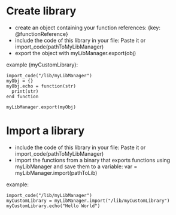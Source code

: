 # Create library

- create an object containing your function references: {key: @functionReference}
- include the code of this library in your file: Paste it or import_code(pathToMyLibManager)
- export the object with myLibManager.export(obj)

example (myCustomLibrary):
```
import_code("/lib/myLibManager")
myObj = {}
myObj.echo = function(str)
  print(str)
end function

myLibManager.export(myObj)
```

# Import a library

- include the code of this library in your file: Paste it or import_code(pathToMyLibManager)
- import the functions from a binary that exports functions using myLibManager and save them to a variable: var = myLibManager.import(pathToLib)

example:
```
import_code("/lib/myLibManager")
myCustomLibrary = myLibManager.import("/lib/myCustomLibrary")
myCustomLibrary.echo("Hello World")
```
